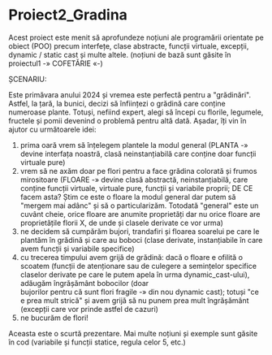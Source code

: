 ﻿# Proiect2_Gradina

Acest proiect este menit să aprofundeze noțiuni ale programării orientate pe obiect (POO) precum interfețe, clase abstracte, funcții virtuale, excepții, dynamic / static cast și multe altele. (noțiuni de bază sunt găsite în proiectul1 -» COFETĂRIE «-)

ȘCENARIU:

Este primăvara anului 2024 și vremea este perfectă pentru a "grădinări". Astfel, la țară, la bunici, decizi să înființezi o grădină care conține numeroase plante. Totuși, nefiind expert, alegi să începi cu florile, legumele, fructele și pomii devenind o problemă pentru altă dată. Așadar, îți vin în ajutor cu următoarele idei:
1. prima oară vrem să înțelegem plantele la modul general (PLANTA -» devine interfața noastră, clasă neinstanțiabilă care conține doar funcții virtuale pure)
2. vrem să ne axăm doar pe flori pentru a face grădina colorată și frumos mirositoare (FLOARE -» devine clasă abstractă, neinstanțiabilă, care conține funcții virtuale, virtuale pure, funcții și variabile proprii; DE CE facem asta? Știm ce este o floare       la modul general dar putem să "mergem mai adânc" și să o particularizăm. Totodată "general" este un cuvânt cheie, orice floare are anumite proprietăți dar nu orice floare are proprietățile florii X, de unde și clasele derivate ce vor urma)
3. ne decidem să cumpărăm bujori, trandafiri și floarea soarelui pe care le plantăm în grădină și care au boboci (clase derivate, instanțiabile în care avem funcții și variabile specifice)
4. cu trecerea timpului avem grijă de grădină: dacă o floare e ofilită o scoatem (funcții de atenționare sau de culegere a semințelor specifice claselor derivate pe care le putem apela în urma dynamic_cast-ului), adăugăm îngrășământ bobocilor (doar     
   bujorilor pentru că sunt flori fragile -» din nou dynamic cast); totuși "ce e prea mult strică" și avem grijă să nu punem prea mult îngrășământ (excepții care vor prinde astfel de cazuri)
5. ne bucurăm de flori!

Aceasta este o scurtă prezentare. Mai multe noțiuni și exemple sunt găsite în cod (variabile și funcții statice, regula celor 5, etc.)
